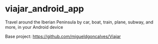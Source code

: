 # viajar_android_app
Travel around the Iberian Peninsula by car, boat, train, plane, subway, and more, in your Android device

Base project: https://github.com/migueldgoncalves/Viajar